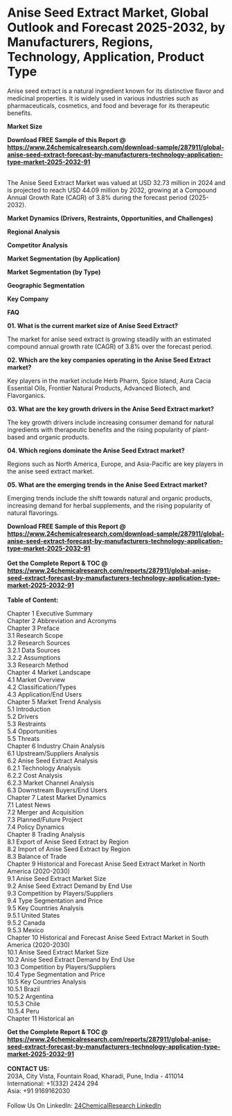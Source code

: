 <h1>Anise Seed Extract Market, Global Outlook and Forecast 2025-2032, by Manufacturers, Regions, Technology, Application, Product Type</h1><p>Anise seed extract is a natural ingredient known for its distinctive flavor and medicinal properties. It is widely used in various industries such as pharmaceuticals, cosmetics, and food and beverage for its therapeutic benefits.</p><p>
<strong>Market Size</strong></p><p>
</p><div><b>Download FREE Sample of this Report @ 
            <a href="https://www.24chemicalresearch.com/download-sample/287911/global-anise-seed-extract-forecast-by-manufacturers-technology-application-type-market-2025-2032-91">
            https://www.24chemicalresearch.com/download-sample/287911/global-anise-seed-extract-forecast-by-manufacturers-technology-application-type-market-2025-2032-91</a></b></div><br><p>The Anise Seed Extract Market was valued at USD 32.73 million in 2024 and is projected to reach USD 44.09 million by 2032, growing at a Compound Annual Growth Rate (CAGR) of 3.8% during the forecast period (2025-2032).</p><p>
</p><p></p><p>
<strong>Market Dynamics (Drivers, Restraints, Opportunities, and Challenges)</strong></p><p>
</p><p>
<strong>Regional Analysis</strong></p><p>
</p><p>
<strong>Competitor Analysis</strong></p><p>
</p><p>
<strong>Market Segmentation (by Application)</strong></p><p>
</p><p>
<strong>Market Segmentation (by Type)</strong></p><p>
</p><p>
<strong>Geographic Segmentation</strong></p><p>
</p><p>
<strong>Key Company</strong></p><p>
</p><p>
<strong>FAQ</strong></p><p>
<strong>01. What is the current market size of Anise Seed Extract?</strong></p><p>
</p><p>The market for anise seed extract is growing steadily with an estimated compound annual growth rate (CAGR) of 3.8% over the forecast period.</p><p>
<strong>02. Which are the key companies operating in the Anise Seed Extract market?</strong></p><p>
</p><p>Key players in the market include Herb Pharm, Spice Island, Aura Cacia Essential Oils, Frontier Natural Products, Advanced Biotech, and Flavorganics.</p><p>
<strong>03. What are the key growth drivers in the Anise Seed Extract market?</strong></p><p>
</p><p>The key growth drivers include increasing consumer demand for natural ingredients with therapeutic benefits and the rising popularity of plant-based and organic products.</p><p>
<strong>04. Which regions dominate the Anise Seed Extract market?</strong></p><p>
</p><p>Regions such as North America, Europe, and Asia-Pacific are key players in the anise seed extract market.</p><p>
<strong>05. What are the emerging trends in the Anise Seed Extract market?</strong></p><p>
</p><p>Emerging trends include the shift towards natural and organic products, increasing demand for herbal supplements, and the rising popularity of natural flavorings.</p><div><b>Download FREE Sample of this Report @ 
            <a href="https://www.24chemicalresearch.com/download-sample/287911/global-anise-seed-extract-forecast-by-manufacturers-technology-application-type-market-2025-2032-91">
            https://www.24chemicalresearch.com/download-sample/287911/global-anise-seed-extract-forecast-by-manufacturers-technology-application-type-market-2025-2032-91</a></b></div><br><div><b>Get the Complete Report & TOC @ 
            <a href="https://www.24chemicalresearch.com/reports/287911/global-anise-seed-extract-forecast-by-manufacturers-technology-application-type-market-2025-2032-91">
            https://www.24chemicalresearch.com/reports/287911/global-anise-seed-extract-forecast-by-manufacturers-technology-application-type-market-2025-2032-91</a></b></div><br>
            <b>Table of Content:</b><p>Chapter 1 Executive Summary<br />
Chapter 2 Abbreviation and Acronyms<br />
Chapter 3 Preface<br />
3.1 Research Scope<br />
3.2 Research Sources<br />
3.2.1 Data Sources<br />
3.2.2 Assumptions<br />
3.3 Research Method<br />
Chapter 4 Market Landscape<br />
4.1 Market Overview<br />
4.2 Classification/Types<br />
4.3 Application/End Users<br />
Chapter 5 Market Trend Analysis<br />
5.1 Introduction<br />
5.2 Drivers<br />
5.3 Restraints<br />
5.4 Opportunities<br />
5.5 Threats<br />
Chapter 6 Industry Chain Analysis<br />
6.1 Upstream/Suppliers Analysis<br />
6.2 Anise Seed Extract Analysis<br />
6.2.1 Technology Analysis<br />
6.2.2 Cost Analysis<br />
6.2.3 Market Channel Analysis<br />
6.3 Downstream Buyers/End Users<br />
Chapter 7 Latest Market Dynamics<br />
7.1 Latest News<br />
7.2 Merger and Acquisition<br />
7.3 Planned/Future Project<br />
7.4 Policy Dynamics<br />
Chapter 8 Trading Analysis<br />
8.1 Export of Anise Seed Extract by Region<br />
8.2 Import of Anise Seed Extract by Region<br />
8.3 Balance of Trade<br />
Chapter 9 Historical and Forecast Anise Seed Extract Market in North America (2020-2030)<br />
9.1 Anise Seed Extract Market Size<br />
9.2 Anise Seed Extract Demand by End Use<br />
9.3 Competition by Players/Suppliers<br />
9.4 Type Segmentation and Price<br />
9.5 Key Countries Analysis<br />
9.5.1 United States<br />
9.5.2 Canada<br />
9.5.3 Mexico<br />
Chapter 10 Historical and Forecast Anise Seed Extract Market in South America (2020-2030)<br />
10.1 Anise Seed Extract Market Size<br />
10.2 Anise Seed Extract Demand by End Use<br />
10.3 Competition by Players/Suppliers<br />
10.4 Type Segmentation and Price<br />
10.5 Key Countries Analysis<br />
10.5.1 Brazil<br />
10.5.2 Argentina<br />
10.5.3 Chile<br />
10.5.4 Peru<br />
Chapter 11 Historical an</p><div><b>Get the Complete Report & TOC @ 
            <a href="https://www.24chemicalresearch.com/reports/287911/global-anise-seed-extract-forecast-by-manufacturers-technology-application-type-market-2025-2032-91">
            https://www.24chemicalresearch.com/reports/287911/global-anise-seed-extract-forecast-by-manufacturers-technology-application-type-market-2025-2032-91</a></b></div><br><b>CONTACT US:</b><br>
            203A, City Vista, Fountain Road, Kharadi, Pune, India - 411014<br>
            International: +1(332) 2424 294<br>
            Asia: +91 9169162030 <br><br>
            Follow Us On LinkedIn: <a href="https://www.linkedin.com/company/24chemicalresearch/">24ChemicalResearch LinkedIn</a>